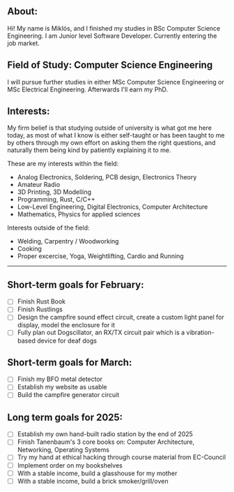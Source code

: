## About:
Hi!
My name is Miklós, and I finished my studies in BSc Computer Science Engineering.
I am Junior level Software Developer.
Currently entering the job market.

## Field of Study: Computer Science Engineering
I will pursue further studies in either MSc Computer Science Engineering or MSc Electrical Engineering.
Afterwards I'll earn my PhD.

## Interests:
My firm belief is that studying outside of university is what got me here today, as most of what I know is either self-taught or has been taught to me by others through my own effort on asking them the right questions, and naturally them being kind by patiently explaining it to me.

These are my interests within the field:
- Analog Electronics, Soldering, PCB design, Electronics Theory
- Amateur Radio
- 3D Printing, 3D Modelling
- Programming, Rust, C/C++
- Low-Level Engineering, Digital Electronics, Computer Architecture
- Mathematics, Physics for applied sciences

Interests outside of the field:
- Welding, Carpentry / Woodworking
- Cooking
- Proper excercise, Yoga, Weightlifting, Cardio and Running

---

## Short-term goals for February:
- [ ] Finish Rust Book
- [ ] Finish Rustlings
- [ ] Design the campfire sound effect circuit, create a custom light panel for display, model the enclosure for it
- [ ] Fully plan out Dogscillator, an RX/TX circuit pair which is a vibration-based device for deaf dogs

## Short-term goals for March:
- [ ] Finish my BFO metal detector
- [ ] Establish my website as usable
- [ ] Build the campfire generator circuit

## Long term goals for 2025:
- [ ] Establish my own hand-built radio station by the end of 2025
- [ ] Finish Tanenbaum's 3 core books on: Computer Architecture, Networking, Operating Systems
- [ ] Try my hand at ethical hacking through course material from EC-Council 
- [ ] Implement order on my bookshelves
- [ ] With a stable income, build a glasshouse for my mother
- [ ] With a stable income, build a brick smoker/grill/oven 
